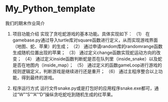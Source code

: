 # My_Python_template
我们的期末作业简介

1.	项目功能介绍
实现了贪吃蛇游戏的基本功能。具体实现如下：
（1）	在gamebase.py通过导入turtle库对square函数进行定义，从而实现游戏界面（地图、蛇、苹果）的生成；
（2）	通过申请random库的randomrange函数生成随机位置出现的苹果；
（3）	通过定义change函数实现蛇运动方向的改变；
（4）	通过定义inside函数判断蛇是否在队列里（inside_snake）以及蛇是否在地图内（inside_map）；
（5）	通过定义的函数gameLoop进行游戏的规则逻辑定义，判断游戏是继续进行还是重开；
（6）	通过主程序整合以上功能，得到最终的游戏。

2.	程序运行方式
运行文件snake.py或是打包好的应用程序snake.exe都可，通过“W”“S”“A”“D”操纵贪吃蛇吃到随机生成的红苹果。


